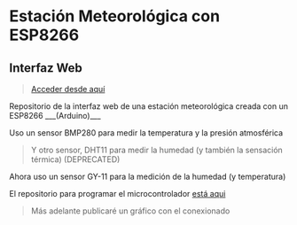 # Estación Meteorológica con ESP8266
## Interfaz Web 

> <a href="http://ledemar.ddns.net/meteo" target="_new">Acceder desde aquí</a>


<p>Repositorio de la interfaz web de una estación meteorológica creada con un ESP8266 ___(Arduino)___ </p>
<p>Uso un sensor BMP280 para medir la temperatura y la presión atmosférica</p>

> Y otro sensor, DHT11 para medir la humedad (y también la sensación térmica) (DEPRECATED)

<p>Ahora uso un sensor GY-11 para la medición de la humedad (y temperatura)</p>
<p>El repositorio para programar el microcontrolador <a href="https://github.com/mledpal/MeteoDuino" target="_blank">está aqui</a></p>

> Más adelante publicaré un gráfico con el conexionado

